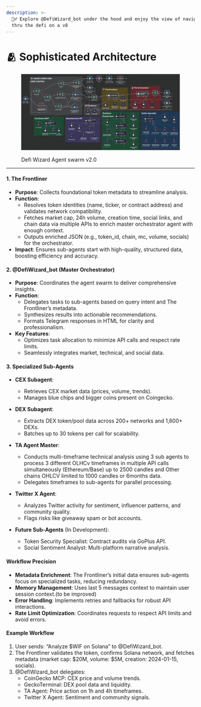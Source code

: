 ```yaml
---
description: >-
  🧙‍♂️ Explore @DefiWizard_bot under the hood and enjoy the view of navigating
  thru the defi on a v8
---
```


# 🫂 Sophisticated Architecture

<figure><img src="../.gitbook/assets/image (1).png" alt=""><figcaption><p>Defi Wizard Agent swarm v2.0</p></figcaption></figure>

***

#### 1. The Frontliner

* **Purpose**: Collects foundational token metadata to streamline analysis.
* **Function**:
  * Resolves token identities (name, ticker, or contract address) and validates network compatibility.&#x20;
  * Fetches market cap, 24h volume, creation time, social links, and chain data via multiple APIs to enrich master orchestrator agent with enough context.
  * Outputs enriched JSON (e.g., token\_id, chain, mc, volume, socials) for the orchestrator.
* **Impact**: Ensures sub-agents start with high-quality, structured data, boosting efficiency and accuracy.

#### 2. @DefiWizard\_bot (Master Orchestrator)

* **Purpose**: Coordinates the agent swarm to deliver comprehensive insights.
* **Function**:
  * Delegates tasks to sub-agents based on query intent and The Frontliner’s metadata.
  * Synthesizes results into actionable recommendations.
  * Formats Telegram responses in HTML for clarity and professionalism.
* **Key Features**:
  * Optimizes task allocation to minimize API calls and respect rate limits.
  * Seamlessly integrates market, technical, and social data.

#### 3. Specialized Sub-Agents

* **CEX Subagent**:
  * Retrieves CEX market data (prices, volume, trends).
  * Manages blue chips and bigger coins present on Coingecko.
*   **DEX Subagent**:

    * Extracts DEX token/pool data across 200+ networks and 1,600+ DEXs.
    * Batches up to 30 tokens per call for scalability.


* **TA Agent Master**:
  * Conducts multi-timeframe technical analysis using 3 sub agents to process 3 different OLHCv timeframes in multiple API calls simultaneously  (Ethereum/Base) up to 2500 candles and Other chains OHLCV limited to 1000 candles or 6months data.
  * Delegates timeframes to sub-agents for parallel processing.
*   **Twitter X Agent**:

    * Analyzes Twitter activity for sentiment, influencer patterns, and community quality.
    * Flags risks like giveaway spam or bot accounts.


* **Future Sub-Agents** (In Development):
  * Token Security Specialist: Contract audits via GoPlus API.
  * Social Sentiment Analyst: Multi-platform narrative analysis.

#### Workflow Precision

* **Metadata Enrichment**: The Frontliner’s initial data ensures sub-agents focus on specialized tasks, reducing redundancy.
* **Memory Management**: Uses last 5 messages context to maintain user session context.(to be improved)
* **Error Handling**: Implements retries and fallbacks for robust API interactions.
* **Rate Limit Optimization**: Coordinates requests to respect API limits and avoid errors.

#### Example Workflow

1. User sends: “Analyze $WIF on Solana” to @DefiWizard\_bot.
2. The Frontliner validates the token, confirms Solana network, and fetches metadata (market cap: $20M, volume: $5M, creation: 2024-01-15, socials).
3. @DefiWizard\_bot delegates:
   * CoinGecko MCP: CEX price and volume trends.
   * GeckoTerminal: DEX pool data and liquidity.
   * TA Agent: Price action on 1h and 4h timeframes.
   * Twitter X Agent: Sentiment and community signals.

